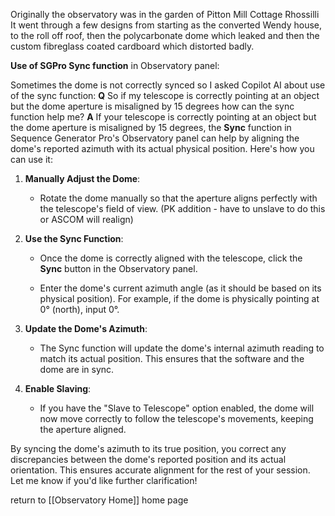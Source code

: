 Originally the observatory was in the garden of Pitton Mill Cottage Rhossilli
It went through a few designs from starting as the converted Wendy house, to the roll off roof, then the polycarbonate dome which leaked and then the custom fibreglass coated cardboard which distorted badly.

**Use of SGPro Sync function** in Observatory panel:

Sometimes the dome is not correctly synced so I asked Copilot AI about use of the sync function:
**Q**
So if my telescope is correctly pointing at an object but the dome aperture is misaligned by 15 degrees how can the sync function help me?
**A**
If your telescope is correctly pointing at an object but the dome aperture is misaligned by 15 degrees, the **Sync** function in Sequence Generator Pro's Observatory panel can help by aligning the dome's reported azimuth with its actual physical position. Here's how you can use it:

1. **Manually Adjust the Dome**:
    
    - Rotate the dome manually so that the aperture aligns perfectly with the telescope's field of view. (PK addition - have to unslave to do this or ASCOM will realign)
        
2. **Use the Sync Function**:
    
    - Once the dome is correctly aligned with the telescope, click the **Sync** button in the Observatory panel.
        
    - Enter the dome's current azimuth angle (as it should be based on its physical position). For example, if the dome is physically pointing at 0° (north), input 0°.
        
3. **Update the Dome's Azimuth**:
    
    - The Sync function will update the dome's internal azimuth reading to match its actual position. This ensures that the software and the dome are in sync.
        
4. **Enable Slaving**:
    
    - If you have the "Slave to Telescope" option enabled, the dome will now move correctly to follow the telescope's movements, keeping the aperture aligned.
        

By syncing the dome's azimuth to its true position, you correct any discrepancies between the dome's reported position and its actual orientation. This ensures accurate alignment for the rest of your session. Let me know if you'd like further clarification!





return to [[Observatory Home]] home page